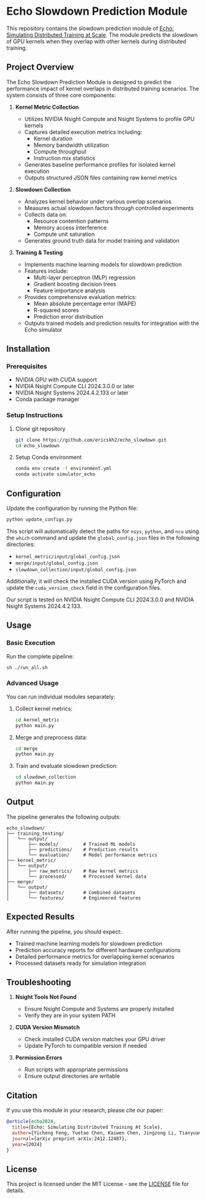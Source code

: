 # Echo Slowdown Prediction Module

This repository contains the slowdown prediction module of [Echo: Simulating Distributed Training at Scale](https://arxiv.org/abs/2412.12487). The module predicts the slowdown of GPU kernels when they overlap with other kernels during distributed training.

## Project Overview

The Echo Slowdown Prediction Module is designed to predict the performance impact of kernel overlaps in distributed training scenarios. The system consists of three core components:

1. **Kernel Metric Collection**
   - Utilizes NVIDIA Nsight Compute and Nsight Systems to profile GPU kernels
   - Captures detailed execution metrics including:
     * Kernel duration
     * Memory bandwidth utilization
     * Compute throughput
     * Instruction mix statistics
   - Generates baseline performance profiles for isolated kernel execution
   - Outputs structured JSON files containing raw kernel metrics

2. **Slowdown Collection**
   - Analyzes kernel behavior under various overlap scenarios
   - Measures actual slowdown factors through controlled experiments
   - Collects data on:
     * Resource contention patterns
     * Memory access interference
     * Compute unit saturation
   - Generates ground truth data for model training and validation

3. **Training & Testing**
   - Implements machine learning models for slowdown prediction
   - Features include:
     * Multi-layer perceptron (MLP) regression
     * Gradient boosting decision trees
     * Feature importance analysis
   - Provides comprehensive evaluation metrics:
     * Mean absolute percentage error (MAPE)
     * R-squared scores
     * Prediction error distribution
   - Outputs trained models and prediction results for integration with the Echo simulator

## Installation

### Prerequisites
- NVIDIA GPU with CUDA support
- NVIDIA Nsight Compute CLI 2024.3.0.0 or later
- NVIDIA Nsight Systems 2024.4.2.133 or later
- Conda package manager

### Setup Instructions

1. Clone git repository
    ```bash
    git clone https://github.com/ericskh2/echo_slowdown.git
    cd echo_slowdown
    ```

2. Setup Conda environment
    ```bash
    conda env create -f environment.yml
    conda activate simulator_echo
    ```

## Configuration

Update the configuration by running the Python file:
  ```bash
  python update_configs.py
  ```


This script will automatically detect the paths for `nsys`, `python`, and `ncu` using the `which` command and update the `global_config.json` files in the following directories:
- `kernel_metric/input/global_config.json`
- `merge/input/global_config.json`
- `slowdown_collection/input/global_config.json`

Additionally, it will check the installed CUDA version using PyTorch and update the `cuda_version_check` field in the configuration files.

Our script is tested on NVIDIA Nsight Compute CLI 2024.3.0.0 and NVIDIA Nsight Systems 2024.4.2.133.

## Usage

### Basic Execution

Run the complete pipeline:

```bash
sh ./run_all.sh
```

### Advanced Usage

You can run individual modules separately:

1. Collect kernel metrics:
    ```bash
    cd kernel_metric
    python main.py
    ```

2. Merge and preprocess data:
    ```bash
    cd merge
    python main.py
    ```

3. Train and evaluate slowdown prediction:

    ```bash
    cd slowdown_collection
    python main.py  
    ```








## Output
The pipeline generates the following outputs:

```plaintext
echo_slowdown/
├── training_testing/
│   └── output/
│       ├── models/         # Trained ML models
│       ├── predictions/    # Prediction results
│       └── evaluation/     # Model performance metrics
├── kernel_metric/
│   └── output/
│       ├── raw_metrics/    # Raw kernel metrics
│       └── processed/      # Processed kernel data
├── merge/
│   └── output/
│       ├── datasets/       # Combined datasets
│       └── features/       # Engineered features
```


## Expected Results

After running the pipeline, you should expect:

- Trained machine learning models for slowdown prediction
- Prediction accuracy reports for different hardware configurations
- Detailed performance metrics for overlapping kernel scenarios
- Processed datasets ready for simulation integration

## Troubleshooting

1. **Nsight Tools Not Found**
   - Ensure Nsight Compute and Systems are properly installed
   - Verify they are in your system PATH

2. **CUDA Version Mismatch**
   - Check installed CUDA version matches your GPU driver
   - Update PyTorch to compatible version if needed

3. **Permission Errors**
   - Run scripts with appropriate permissions
   - Ensure output directories are writable


## Citation

If you use this module in your research, please cite our paper:

```bibtex
@article{echo2024,
  title={Echo: Simulating Distributed Training At Scale},
  author={Yicheng Feng, Yuetao Chen, Kaiwen Chen, Jingzong Li, Tianyuan Wu, Peng Cheng, Chuan Wu, Wei Wang, Tsung-Yi Ho, Hong Xu},
  journal={arXiv preprint arXiv:2412.12487},
  year={2024}
}
```

## License

This project is licensed under the MIT License - see the [LICENSE](LICENSE) file for details.

